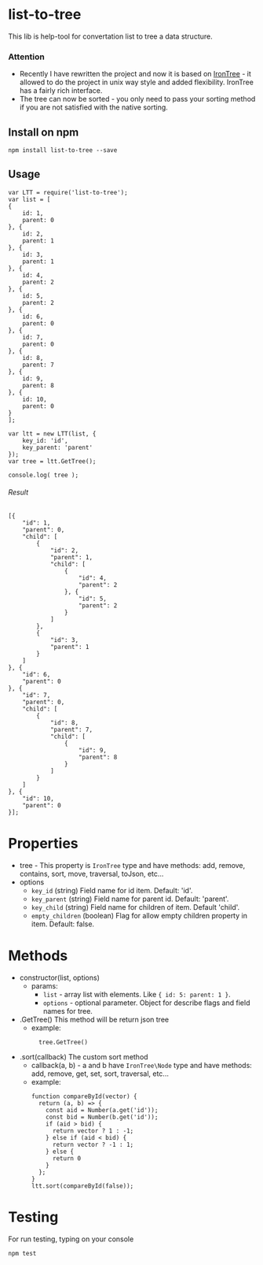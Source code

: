 # list-to-tree
This lib is help-tool for convertation list to tree a data structure.

### Attention
* Recently I have rewritten the project and now it is based on [IronTree](https://github.com/DenQ/iron-tree) - it allowed to do the project in unix way style and added flexibility. IronTree has a fairly rich interface.
* The tree can now be sorted - you only need to pass your sorting method if you are not satisfied with the native sorting.

## Install on npm
    npm install list-to-tree --save

## Usage

    var LTT = require('list-to-tree');
    var list = [
    {
        id: 1,
        parent: 0
    }, {
        id: 2,
        parent: 1
    }, {
        id: 3,
        parent: 1
    }, {
        id: 4,
        parent: 2
    }, {
        id: 5,
        parent: 2
    }, {
        id: 6,
        parent: 0
    }, {
        id: 7,
        parent: 0
    }, {
        id: 8,
        parent: 7
    }, {
        id: 9,
        parent: 8
    }, {
        id: 10,
        parent: 0
    }
    ];

    var ltt = new LTT(list, {
        key_id: 'id',
        key_parent: 'parent'
    });
    var tree = ltt.GetTree();

    console.log( tree );

###### Result

    [{
        "id": 1,
        "parent": 0,
        "child": [
            {
                "id": 2,
                "parent": 1,
                "child": [
                    {
                        "id": 4,
                        "parent": 2
                    }, {
                        "id": 5,
                        "parent": 2
                    }
                ]
            },
            {
                "id": 3,
                "parent": 1
            }
        ]
    }, {
        "id": 6,
        "parent": 0
    }, {
        "id": 7,
        "parent": 0,
        "child": [
            {
                "id": 8,
                "parent": 7,
                "child": [
                    {
                        "id": 9,
                        "parent": 8
                    }
                ]
            }
        ]
    }, {
        "id": 10,
        "parent": 0
    }];


# Properties
* tree - This property is `IronTree` type and have methods: add, remove, contains, sort, move, traversal, toJson, etc...
* options
  * `key_id` (string) Field name for id item. Default: 'id'.
  * `key_parent` (string) Field name for parent id. Default: 'parent'.
  * `key_child` (string) Field name for children of item. Default  'child'.
  * `empty_children` (boolean) Flag for allow empty children property in item. Default: false.

# Methods
* constructor(list, options)
  * params:
    * `list` - array list with elements. Like ```{ id: 5: parent: 1 }```.
    * `options` - optional parameter. Object for describe flags and field names for tree.
* .GetTree() This method will be return json tree
  * example:
    ```
      tree.GetTree()
    ```
* .sort(callback) The custom sort method
  * callback(a, b) - a and b have `IronTree\Node` type and have methods: add, remove, get, set, sort, traversal, etc...
  * example:
    ```
    function compareById(vector) {
      return (a, b) => {
        const aid = Number(a.get('id'));
        const bid = Number(b.get('id'));
        if (aid > bid) {
          return vector ? 1 : -1;
        } else if (aid < bid) {
          return vector ? -1 : 1;
        } else {
          return 0
        }
      };
    }
    ltt.sort(compareById(false));
    ```

# Testing
For run testing, typing on your console

    npm test
